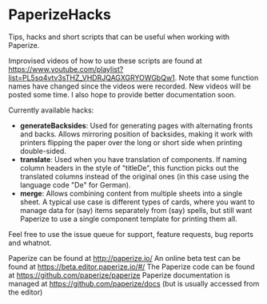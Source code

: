 # PaperizeHacks
Tips, hacks and short scripts that can be useful when working with Paperize.

Improvised videos of how to use these scripts are found at https://www.youtube.com/playlist?list=PL5sq4vtv3sTHZ_VHDRJQAGXGRYOWGbQw1. Note that some function names have changed since the videos were recorded. New videos will be posted some time. I also hope to provide better documentation soon.

Currently available hacks:

* **generateBacksides**: Used for generating pages with alternating fronts and backs. Allows mirroring position of backsides, making it work with printers flipping the paper over the long or short side when printing double-sided.
* **translate**: Used when you have translation of components. If naming column headers in the style of "titleDe", this function picks out the translated columns instead of the original ones (in this case using the language code "De" for German).
* **merge**: Allows combining content from multiple sheets into a single sheet. A typical use case is different types of cards, where you want to manage data for (say) items separately from (say) spells, but still want Paperize to use a single component template for printing them all.

Feel free to use the issue queue for support, feature requests, bug reports and whatnot.

Paperize can be found at http://paperize.io/
An online beta test can be found at https://beta.editor.paperize.io/#/
The Paperize code can be found at https://github.com/paperize/paperize
Paperize documentation is managed at https://github.com/paperize/docs (but is usually accessed from the editor)
